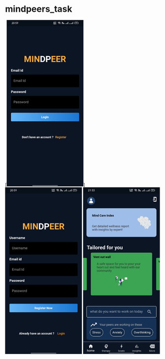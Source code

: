 # mindpeers_task
[<img src="img/WhatsApp Image 2022-06-01 at 9.02.31 PM.jpeg" width="250">]
<img src="img/WhatsApp Image 2022-06-01 at 9.02.32 PM.jpeg" width="250">
<img src="img/WhatsApp Image 2022-06-01 at 9.34.21 PM (1).jpeg" width="250">
<img src="" width="250">
<img src="" width="250">
<img src="" width="250">


